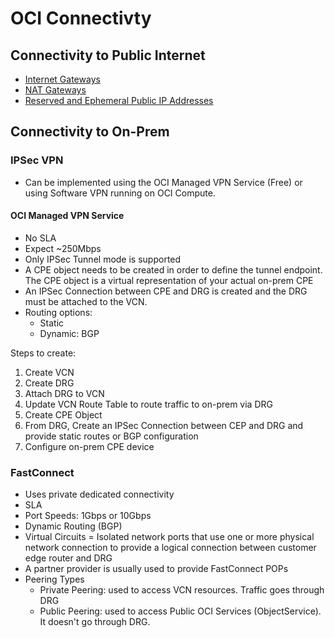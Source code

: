 # OCI Connectivty

## Connectivity to Public Internet
- [Internet Gateways](https://github.com/nyquist/oci-notes/blob/master/OCI-VCN.md#internet-gateways-igw)
- [NAT Gateways](https://github.com/nyquist/oci-notes/blob/master/OCI-VCN.md#nat-gateways-ngw)
- [Reserved and Ephemeral Public IP Addresses](https://github.com/nyquist/oci-notes/blob/master/OCI-VCN.md#public-ips)

## Connectivity to On-Prem
### IPSec VPN
- Can be implemented using the OCI Managed VPN Service (Free) or using Software VPN running on OCI Compute.

#### OCI Managed VPN Service
- No SLA
- Expect ~250Mbps
- Only IPSec Tunnel mode is supported
- A CPE object needs to be created in order to define the tunnel endpoint. The CPE object is a virtual representation of your actual on-prem CPE
- An IPSec Connection between CPE and DRG is created and the DRG must be attached to the VCN.
- Routing options:
  - Static
  - Dynamic: BGP

Steps to create:
1. Create VCN
2. Create DRG
3. Attach DRG to VCN
4. Update VCN Route Table to route traffic to on-prem via DRG
5. Create CPE Object
6. From DRG, Create an IPSec Connection between CEP and DRG and provide static routes or BGP configuration
7. Configure on-prem CPE device

### FastConnect
- Uses private dedicated connectivity
- SLA
- Port Speeds: 1Gbps or 10Gbps
- Dynamic Routing (BGP)
- Virtual Circuits = Isolated network ports that use one or more physical network connection to provide a logical connection between customer edge router and DRG
- A partner provider is usually used to provide FastConnect POPs
- Peering Types
  - Private Peering: used to access VCN resources. Traffic goes through DRG
  - Public Peering: used to access Public OCI Services (ObjectService). It doesn't go through DRG.

